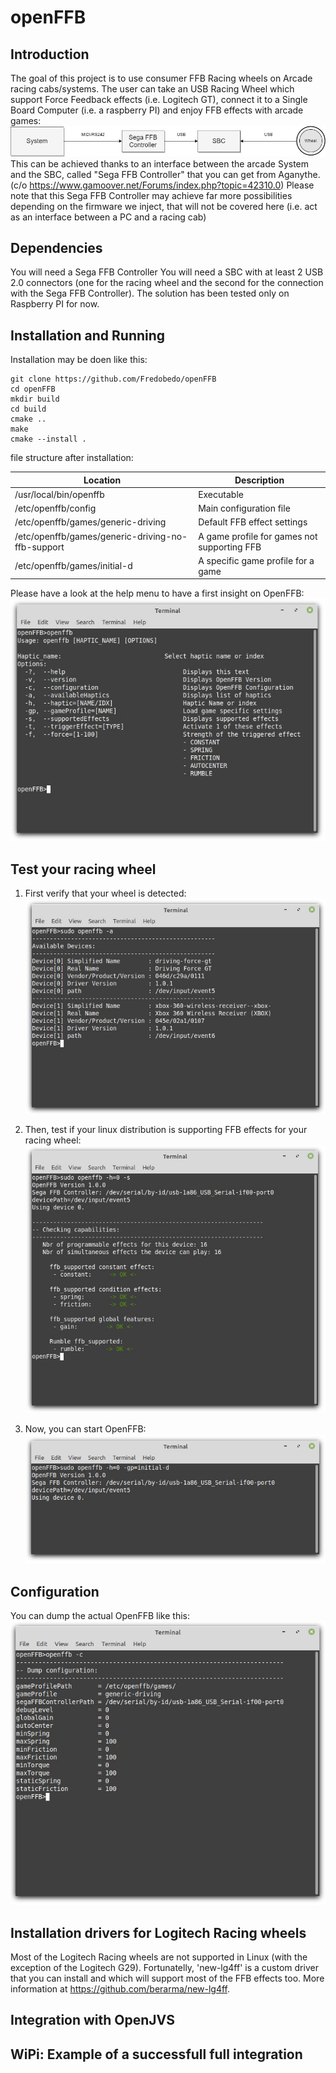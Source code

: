 # openFFB
## Introduction
The goal of this project is to use consumer FFB Racing wheels on Arcade racing cabs/systems.
The user can take an USB Racing Wheel which support Force Feedback effects (i.e. Logitech GT), connect it to a Single Board Computer (i.e. a raspberry PI) and enjoy FFB effects with arcade games:
![available](https://github.com/Fredobedo/openFFB/blob/master/docs/images/openffb.jpg?raw=true)
This can be achieved thanks to an interface between the arcade System and the SBC, called "Sega FFB Controller" that you can get from Aganythe. (c/o https://www.gamoover.net/Forums/index.php?topic=42310.0)
Please note that this Sega FFB Controller may achieve far more possibilities depending on the firmware we inject, that will not be covered here (i.e. act as an interface between a PC and a racing cab)

## Dependencies
You will need a Sega FFB Controller 
You will need a SBC with at least 2 USB 2.0 connectors (one for the racing wheel and the second for the connection with the Sega FFB Controller). 
The solution has been tested only on Raspberry PI for now.

## Installation and Running
Installation may be doen like this:
```
git clone https://github.com/Fredobedo/openFFB
cd openFFB
mkdir build
cd build 
cmake ..
make
cmake --install .
```
file structure after installation:

| Location                                           | Description                                  |
| -------------------------------------------------- | -------------------------------------------- |
| /usr/local/bin/openffb                             | Executable                                   |
| /etc/openffb/config                                | Main configuration file                      |
| /etc/openffb/games/generic-driving                 | Default FFB effect settings                  |
| /etc/openffb/games/generic-driving-no-ffb-support  | A game profile for games not supporting FFB  |
| /etc/openffb/games/initial-d                       | A specific game profile for a game           |

Please have a look at the help menu to have a first insight on OpenFFB:
![help](https://github.com/Fredobedo/openFFB/blob/master/docs/images/openffb_help.jpg?raw=true)

## Test your racing wheel
1. First verify that your wheel is detected:
![available](https://github.com/Fredobedo/openFFB/blob/master/docs/images/openffb_available.jpg?raw=true)

2. Then, test if your linux distribution is supporting FFB effects for your racing wheel: 
![supported](https://github.com/Fredobedo/openFFB/blob/master/docs/images/openffb_supported.jpg?raw=true)

3. Now, you can start OpenFFB:
![start](https://github.com/Fredobedo/openFFB/blob/master/docs/images/openffb_start.jpg?raw=true)

## Configuration
You can dump the actual OpenFFB like this:
![start](https://github.com/Fredobedo/openFFB/blob/master/docs/images/openffb_config.jpg?raw=true)

## Installation drivers for Logitech Racing wheels
Most of the Logitech Racing wheels are not supported in Linux (with the exception of the Logitech G29).
Fortunatelly, 'new-lg4ff' is a custom driver that you can install and which will support most of the FFB effects too.
More information at https://github.com/berarma/new-lg4ff.

## Integration with OpenJVS

## WiPi: Example of a successfull full integration

